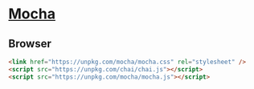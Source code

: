 # [Mocha](https://mochajs.org/)

## Browser
```html
<link href="https://unpkg.com/mocha/mocha.css" rel="stylesheet" />
<script src="https://unpkg.com/chai/chai.js"></script>
<script src="https://unpkg.com/mocha/mocha.js"></script>
```
